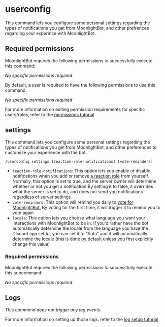 # userconfig

This command lets you configure some personal settings regarding the types of notifications you get from MoonlightBot, and other prefrences regarding your experince with MoonlightBot.

## Required permissions

MoonlightBot requires the following permissions to successfully execute this command:

*No specific permissions required*

By default, a user is required to have the following permissions to use this command:

*No specific permissions required*

For more information on editing permission requirements for specific users/roles, refer to the [permissions tutorial](<linkToPermissionsTutorial>)

## settings

This command lets you configure some personal settings regarding the types of notifications you get from MoonlightBot, and other preferences to customize your experience with the bot.

```text
/userconfig settings [reaction-role-notifications] [vote-reminders]
```

* `reaction-role-notifications`: This option lets you enable or disable notifications when you add or remove [a reaction role](/start-up/setting-up-reaction-roles.md) from yourself. Normally, this option is set to true, and the server owner will determine whether or not you get a notification.By setting it to false, it overrides what the server is set to do, and does not send you notifications regardless of server settings
* `vote-reminders`: This option will remind you daily to [vote for MoonlightBot.](/MoonlightBot-docs/support/upvote-moonlightbot.md) By voting for the first time, it will trigger it to remind you to vote again
* `locale`: This option lets you choose what language you want your interactions with MoonlightBot to be in. If you'd rather have the bot automatically determine the locale from the language you have the Discord app set to, you can set it to "Auto" and it will automatically determine the locale (this is done by default unless you first explicitly change this value)

### Required permissions

MoonlightBot requires the following permissions to successfully execute this subcommand:

*No specific permissions required*

## Logs

*This command does not trigger any log events.*

For more information on setting up those logs, refer to the [log setup tutorial](<linkToLogTutorial>)

